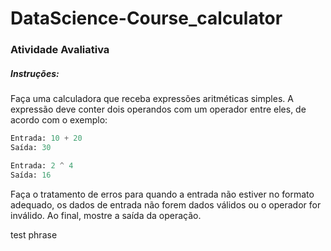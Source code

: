 # DataScience-Course_calculator
 
### Atividade Avaliativa

##### Instruções:

Faça uma calculadora que receba expressões aritméticas simples. A expressão deve conter dois operandos com um operador entre eles, de acordo com o exemplo:
```py
Entrada: 10 + 20
Saída: 30

Entrada: 2 ^ 4
Saída: 16
```
Faça o tratamento de erros para quando a entrada não estiver no formato adequado, os dados de entrada não forem dados válidos ou o operador for inválido. Ao final, mostre a saída da operação.

test phrase
